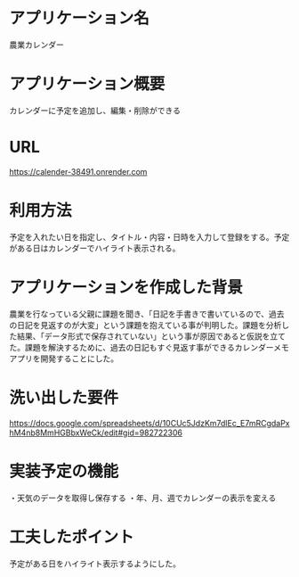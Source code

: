 # アプリケーション名
農業カレンダー
# アプリケーション概要
カレンダーに予定を追加し、編集・削除ができる
# URL
https://calender-38491.onrender.com
# 利用方法
予定を入れたい日を指定し、タイトル・内容・日時を入力して登録をする。予定がある日はカレンダーでハイライト表示される。
# アプリケーションを作成した背景
農業を行なっている父親に課題を聞き、「日記を手書きで書いているので、過去の日記を見返すのが大変」という課題を抱えている事が判明した。課題を分析した結果、「データ形式で保存されていない」という事が原因であると仮説を立てた。課題を解決するために、過去の日記もすぐ見返す事ができるカレンダーメモアプリを開発することにした。
# 洗い出した要件
https://docs.google.com/spreadsheets/d/10CUc5JdzKm7dlEc_E7mRCgdaPxhM4nb8MmHGBbxWeCk/edit#gid=982722306
# 実装予定の機能
・天気のデータを取得し保存する
・年、月、週でカレンダーの表示を変える
# 工夫したポイント
予定がある日をハイライト表示するようにした。